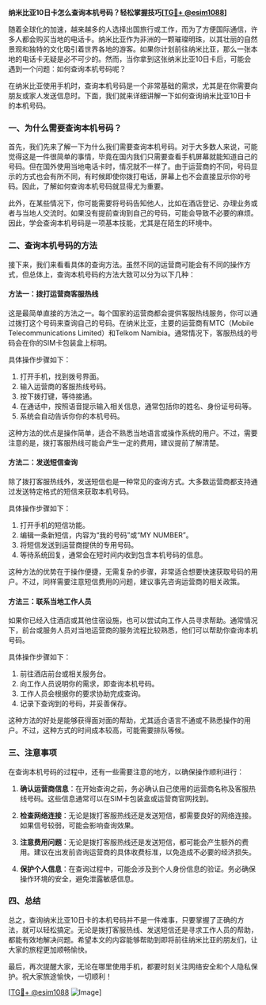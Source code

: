**纳米比亚10日卡怎么查询本机号码？轻松掌握技巧[[TG💪+ @esim1088](https://t.me/s/esim1088)]**

随着全球化的加速，越来越多的人选择出国旅行或工作，而为了方便国际通信，许多人都会购买当地的电话卡。纳米比亚作为非洲的一颗璀璨明珠，以其壮丽的自然景观和独特的文化吸引着世界各地的游客。如果你计划前往纳米比亚，那么一张本地的电话卡无疑是必不可少的。然而，当你拿到这张纳米比亚10日卡后，可能会遇到一个问题：如何查询本机号码呢？

在纳米比亚使用手机时，查询本机号码是一个非常基础的需求，尤其是在你需要向朋友或家人发送信息时。下面，我们就来详细讲解一下如何查询纳米比亚10日卡的本机号码。

### 一、为什么需要查询本机号码？

首先，我们先来了解一下为什么我们需要查询本机号码。对于大多数人来说，可能觉得这是一件很简单的事情，毕竟在国内我们只需要查看手机屏幕就能知道自己的号码。但在国外使用当地电话卡时，情况就不一样了。由于运营商的不同，号码显示的方式也会有所不同，有时候即使你拨打电话，屏幕上也不会直接显示你的号码。因此，了解如何查询本机号码就显得尤为重要。

此外，在某些情况下，你可能需要将号码告知他人，比如在酒店登记、办理业务或者与当地人交流时。如果没有提前查询到自己的号码，可能会导致不必要的麻烦。因此，学会查询本机号码是一项基本技能，尤其是在陌生的环境中。

### 二、查询本机号码的方法

接下来，我们来看看具体的查询方法。虽然不同的运营商可能会有不同的操作方式，但总体上，查询本机号码的方法大致可以分为以下几种：

#### 方法一：拨打运营商客服热线

这是最简单直接的方法之一。每个国家的运营商都会提供客服热线服务，你可以通过拨打这个号码来查询自己的号码。在纳米比亚，主要的运营商有MTC（Mobile Telecommunications Limited）和Telkom Namibia。通常情况下，客服热线的号码会在你的SIM卡包装盒上标明。

具体操作步骤如下：
1. 打开手机，找到拨号界面。
2. 输入运营商的客服热线号码。
3. 按下拨打键，等待接通。
4. 在通话中，按照语音提示输入相关信息，通常包括你的姓名、身份证号码等。
5. 系统会自动告诉你你的本机号码。

这种方法的优点是操作简单，适合不熟悉当地语言或操作系统的用户。不过，需要注意的是，拨打客服热线可能会产生一定的费用，建议提前了解清楚。

#### 方法二：发送短信查询

除了拨打客服热线外，发送短信也是一种常见的查询方式。大多数运营商都支持通过发送特定格式的短信来获取本机号码。

具体操作步骤如下：
1. 打开手机的短信功能。
2. 编辑一条新短信，内容为“我的号码”或“MY NUMBER”。
3. 将短信发送到运营商提供的专用号码。
4. 等待系统回复，通常会在短时间内收到包含本机号码的信息。

这种方法的优势在于操作便捷，无需复杂的步骤，非常适合想要快速获取号码的用户。不过，同样需要注意短信费用的问题，建议事先咨询运营商的相关政策。

#### 方法三：联系当地工作人员

如果你已经入住酒店或其他住宿设施，也可以尝试向工作人员寻求帮助。通常情况下，前台或服务人员对当地运营商的服务流程比较熟悉，他们可以帮助你查询本机号码。

具体操作步骤如下：
1. 前往酒店前台或相关服务台。
2. 向工作人员说明你的需求，即查询本机号码。
3. 工作人员会根据你的要求协助完成查询。
4. 记录下查询到的号码，并妥善保存。

这种方法的好处是能够获得面对面的帮助，尤其适合语言不通或不熟悉操作的用户。不过，这种方式的时间成本较高，可能需要排队等候。

### 三、注意事项

在查询本机号码的过程中，还有一些需要注意的地方，以确保操作顺利进行：

1. **确认运营商信息**：在开始查询之前，务必确认自己使用的运营商名称及客服热线号码。这些信息通常可以在SIM卡包装盒或运营商官网找到。

2. **检查网络连接**：无论是拨打客服热线还是发送短信，都需要良好的网络连接。如果信号较弱，可能会影响查询效果。

3. **注意费用问题**：无论是拨打客服热线还是发送短信，都可能会产生额外的费用。建议在出发前咨询运营商的具体收费标准，以免造成不必要的经济损失。

4. **保护个人信息**：在查询过程中，可能会涉及到个人身份信息的验证。务必确保操作环境的安全，避免泄露敏感信息。

### 四、总结

总之，查询纳米比亚10日卡的本机号码并不是一件难事，只要掌握了正确的方法，就可以轻松搞定。无论是拨打客服热线、发送短信还是寻求工作人员的帮助，都能有效地解决问题。希望本文的内容能够帮助到即将前往纳米比亚的朋友们，让大家的旅程更加顺畅愉快。

最后，再次提醒大家，无论在哪里使用手机，都要时刻关注网络安全和个人隐私保护。祝大家旅途愉快，一切顺利！

[[TG💪+ @esim1088](https://t.me/s/esim1088) ![Image](https://i.postimg.cc/4NQfJmqS/Snipaste-2025-05-13-00-14-12.png)]